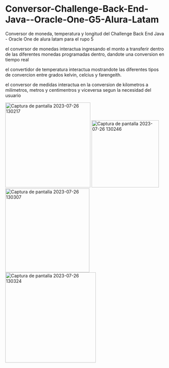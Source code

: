 # Conversor-Challenge-Back-End-Java--Oracle-One-G5-Alura-Latam
Conversor de moneda, temperatura y longitud del Challenge Back End Java - Oracle One de alura latam para el rupo 5

el conversor de monedas interactua ingresando el monto a transferir dentro de las diferentes monedas programadas dentro, dandote una conversion en tiempo real

el convertidor de temperatura interactua mostrandote las diferentes tipos de convercion entre grados kelvin, celcius y farengeith.

el conversor de medidas interactua en la conversion de kilometros a milimetros, metros y centimentros y viceversa segun la necesidad del usuario


<img width="268" alt="Captura de pantalla 2023-07-26 130217" src="https://github.com/wil122/Conversor-Challenge-Back-End-Java--Oracle-One-G5-Alura-Latam/assets/74441997/5e5aa86b-f507-4186-ba02-6c12dd9deb7e">


<img width="212" alt="Captura de pantalla 2023-07-26 130246" src="https://github.com/wil122/Conversor-Challenge-Back-End-Java--Oracle-One-G5-Alura-Latam/assets/74441997/14940455-b342-43fb-ab30-7f3a4c80ba85">


<img width="265" alt="Captura de pantalla 2023-07-26 130307" src="https://github.com/wil122/Conversor-Challenge-Back-End-Java--Oracle-One-G5-Alura-Latam/assets/74441997/8154ec89-01ba-47c9-9bfe-70b909feb70b">


<img width="285" alt="Captura de pantalla 2023-07-26 130324" src="https://github.com/wil122/Conversor-Challenge-Back-End-Java--Oracle-One-G5-Alura-Latam/assets/74441997/83f4077d-b240-4104-be72-d1fa59029f37">
